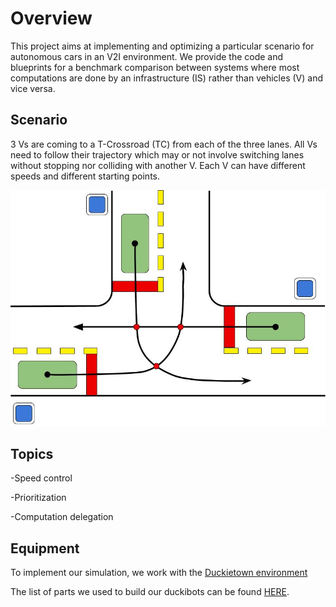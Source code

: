 # Overview
This project aims at implementing and optimizing a particular scenario for autonomous cars in an V2I environment. We provide the code and blueprints for a benchmark comparison between systems where most computations are done by an infrastructure (IS) rather than vehicles (V) and vice versa.

## Scenario
3 Vs are coming to a T-Crossroad (TC) from each of the three lanes. All Vs need to follow their trajectory which may or not involve switching lanes without stopping nor colliding with another V.
Each V can have different speeds and different starting points.

![scenario_skyview](/img/crossroad.jpg)

## Topics

-Speed control

-Prioritization

-Computation delegation

## Equipment
To implement our simulation, we work with the [Duckietown environment](https://www.duckietown.org/)

The list of parts we used to build our duckibots can be found [HERE](https://docs.google.com/spreadsheets/d/1EFZdp7jWYrYtLfghzxIXdRC1jXTrOBYyAdRAF_iJhaI/edit?usp=sharing).
